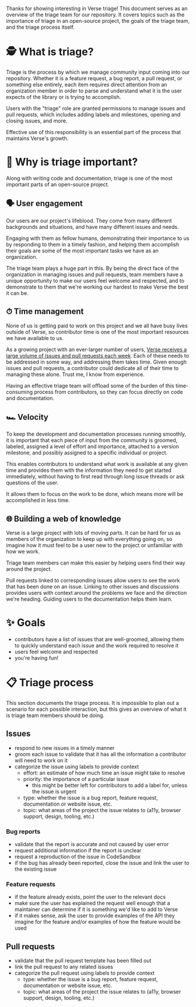 Thanks for showing interesting in Verse triage! This document serves as an
overview of the triage team for our repository. It covers topics such as the
importance of triage in an open-source project, the goals of the triage team,
and the triage process itself.

# 🕵️‍️ What is triage?

Triage is the process by which we manage community input coming into our
repository. Whether it is a feature request, a bug report, a pull request, or
something else entirely, each item requires direct attention from an
organization member in order to parse and understand what it is the user expects
of the library or is trying to accomplish.

Users with the "triage" role are granted permissions to manage issues and pull
requests, which includes adding labels and milestones, opening and closing
issues, and more.

Effective use of this responsibility is an essential part of the process that
maintains Verse's growth.

# 🥇 Why is triage important?

Along with writing code and documentation, triage is one of the most important
parts of an open-source project.

## 🗣 User engagement

Our users are our project's lifeblood. They come from many different backgrounds
and situations, and have many different issues and needs.

Engaging with them as fellow humans, demonstrating their importance to us by
responding to them in a timely fashion, and helping them accomplish their goals
are some of the most important tasks we have as an organization.

The triage team plays a huge part in this. By being the direct face of the
organization in managing issues and pull requests, team members have a unique
opportunity to make our users feel welcome and respected, and to demonstrate to
them that we're working our hardest to make Verse the best it can be.

## ⏱ Time management

None of us is getting paid to work on this project and we all have busy lives
outside of Verse, so contributor time is one of the most important resources we
have available to us.

As a growing project with an ever-larger number of users,
[Verse receives a large volume of issues and pull requests each week](https://github.com/Verse-ui/Verse-ui/pulse).
Each of these needs to be addressed in some way, and addressing them takes time.
Given enough issues and pull requests, a contributor could dedicate all of their
time to managing these alone. Trust me, I know from experience.

Having an effective triage team will offload some of the burden of this
time-consuming process from contributors, so they can focus directly on code and
documentation.

## 🏎 Velocity

To keep the development and documentation processes running smoothly, it is
important that each piece of input from the community is groomed, labeled,
assigned a level of effort and importance, attached to a version milestone, and
possibly assigned to a specific individual or project.

This enables contributors to understand what work is available at any given time
and provides them with the information they need to get started immediately,
without having to first read through long issue threads or ask questions of the
user.

It allows them to focus on the work to be done, which means more will be
accomplished in less time.

## 🌐 Building a web of knowledge

Verse is a large project with lots of moving parts. It can be hard for us as
members of the organization to keep up with everything going on, so imagine how
it must feel to be a user new to the project or unfamiliar with how we work.

Triage team members can make this easier by helping users find their way around
the project.

Pull requests linked to corresponding issues allow users to see the work that
has been done on an issue. Linking to other issues and discussions provides
users with context around the problems we face and the direction we're heading.
Guiding users to the documentation helps them learn.

# ✨ Goals

- contributors have a list of issues that are well-groomed, allowing them to
  quickly understand each issue and the work required to resolve it
- users feel welcome and respected
- you're having fun!

# 📋 Triage process

This section documents the triage process. It is impossible to plan out a
scenario for each possible interaction, but this gives an overview of what it is
triage team members should be doing.

## Issues

- respond to new issues in a timely manner
- groom each issue to validate that it has all the information a contributor
  will need to work on it
- categorize the issue using labels to provide context
  - effort: an estimate of how much time an issue might take to resolve
  - priority: the importance of a particular issue
    - this might be better left for contributors to add a label for, unless the
      issue is urgent
  - type: whether the issue is a bug report, feature request, documentation or
    website issue, etc.
  - topic: what areas of the project the issue relates to (a11y, browser
    support, design, tooling, etc.)

### Bug reports

- validate that the report is accurate and not caused by user error
- request additional information if the report is unclear
- request a reproduction of the issue in CodeSandbox
- if the bug has already been reported, close the issue and link the user to the
  existing issue

### Feature requests

- if the feature already exists, point the user to the relevant docs
- make sure the user has explained the request well enough that a maintainer can
  determine if it is something we'd like to add to Verse
- if it makes sense, ask the user to provide examples of the API they imagine
  for the feature and/or examples of how the feature would be used

## Pull requests

- validate that the pull request template has been filled out
- link the pull request to any related issues
- categorize the pull request using labels to provide context
  - type: whether the issue is a bug report, feature request, documentation or
    website issue, etc.
  - topic: what areas of the project the issue relates to (a11y, browser
    support, design, tooling, etc.)
